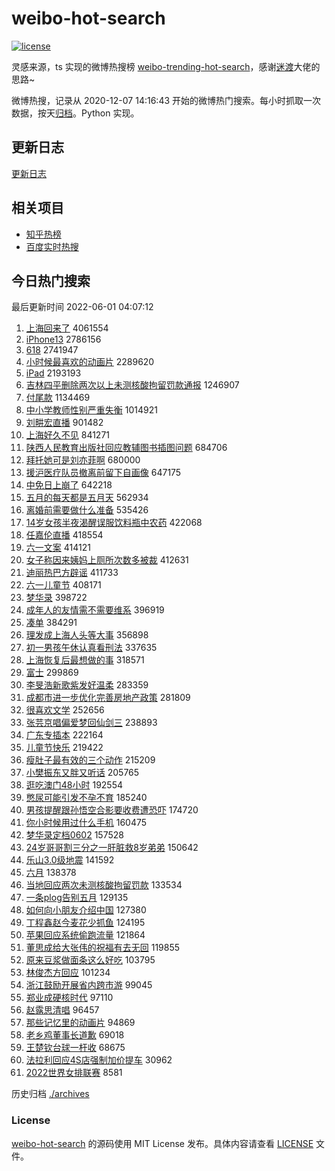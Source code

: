 # weibo-hot-search

[![license](https://img.shields.io/github/license/Arrackisarookie/weibo-hot-search)](https://github.com/Arrackisarookie/weibo-hot-search/blob/master/LICENSE)

灵感来源，ts 实现的微博热搜榜 [weibo-trending-hot-search](https://github.com/justjavac/weibo-trending-hot-search)，感谢[迷渡](https://github.com/justjavac)大佬的思路~

微博热搜，记录从 2020-12-07 14:16:43 开始的微博热门搜索。每小时抓取一次数据，按天[归档](./archives)。Python 实现。

## 更新日志
[更新日志](./UPDATE.md)

## 相关项目
+ [知乎热榜](https://github.com/Arrackisarookie/zhihu-top-search)
+ [百度实时热搜](https://github.com/Arrackisarookie/baidu-hot-search)

## 今日热门搜索

<!-- Rank Begin -->

最后更新时间 2022-06-01 04:07:12

1. [上海回来了](https://s.weibo.com/weibo?q=%23%E4%B8%8A%E6%B5%B7%E5%9B%9E%E6%9D%A5%E4%BA%86%23&Refer=top) 4061554
1. [iPhone13](https://s.weibo.com/weibo?q=%23iPhone13%23&Refer=top) 2786156
1. [618](https://s.weibo.com/weibo?q=618&Refer=top) 2741947
1. [小时候最喜欢的动画片](https://s.weibo.com/weibo?q=%23%E5%B0%8F%E6%97%B6%E5%80%99%E6%9C%80%E5%96%9C%E6%AC%A2%E7%9A%84%E5%8A%A8%E7%94%BB%E7%89%87%23&Refer=top) 2289620
1. [iPad](https://s.weibo.com/weibo?q=%23iPad%23&Refer=top) 2193193
1. [吉林四平删除两次以上未测核酸拘留罚款通报](https://s.weibo.com/weibo?q=%23%E5%90%89%E6%9E%97%E5%9B%9B%E5%B9%B3%E5%88%A0%E9%99%A4%E4%B8%A4%E6%AC%A1%E4%BB%A5%E4%B8%8A%E6%9C%AA%E6%B5%8B%E6%A0%B8%E9%85%B8%E6%8B%98%E7%95%99%E7%BD%9A%E6%AC%BE%E9%80%9A%E6%8A%A5%23&Refer=top) 1246907
1. [付尾款](https://s.weibo.com/weibo?q=%23%E4%BB%98%E5%B0%BE%E6%AC%BE%23&Refer=top) 1134469
1. [中小学教师性别严重失衡](https://s.weibo.com/weibo?q=%23%E4%B8%AD%E5%B0%8F%E5%AD%A6%E6%95%99%E5%B8%88%E6%80%A7%E5%88%AB%E4%B8%A5%E9%87%8D%E5%A4%B1%E8%A1%A1%23&Refer=top) 1014921
1. [刘畊宏直播](https://s.weibo.com/weibo?q=%E5%88%98%E7%95%8A%E5%AE%8F%E7%9B%B4%E6%92%AD&Refer=top) 901482
1. [上海好久不见](https://s.weibo.com/weibo?q=%23%E4%B8%8A%E6%B5%B7%E5%A5%BD%E4%B9%85%E4%B8%8D%E8%A7%81%23&Refer=top) 841271
1. [陕西人民教育出版社回应教辅图书插图问题](https://s.weibo.com/weibo?q=%23%E9%99%95%E8%A5%BF%E4%BA%BA%E6%B0%91%E6%95%99%E8%82%B2%E5%87%BA%E7%89%88%E7%A4%BE%E5%9B%9E%E5%BA%94%E6%95%99%E8%BE%85%E5%9B%BE%E4%B9%A6%E6%8F%92%E5%9B%BE%E9%97%AE%E9%A2%98%23&Refer=top) 684706
1. [拜托她可是刘亦菲啊](https://s.weibo.com/weibo?q=%23%E6%8B%9C%E6%89%98%E5%A5%B9%E5%8F%AF%E6%98%AF%E5%88%98%E4%BA%A6%E8%8F%B2%E5%95%8A%23&Refer=top) 680000
1. [援沪医疗队员撤离前留下自画像](https://s.weibo.com/weibo?q=%23%E6%8F%B4%E6%B2%AA%E5%8C%BB%E7%96%97%E9%98%9F%E5%91%98%E6%92%A4%E7%A6%BB%E5%89%8D%E7%95%99%E4%B8%8B%E8%87%AA%E7%94%BB%E5%83%8F%23&Refer=top) 647175
1. [中免日上崩了](https://s.weibo.com/weibo?q=%E4%B8%AD%E5%85%8D%E6%97%A5%E4%B8%8A%E5%B4%A9%E4%BA%86&Refer=top) 642218
1. [五月的每天都是五月天](https://s.weibo.com/weibo?q=%23%E4%BA%94%E6%9C%88%E7%9A%84%E6%AF%8F%E5%A4%A9%E9%83%BD%E6%98%AF%E4%BA%94%E6%9C%88%E5%A4%A9%23&Refer=top) 562934
1. [离婚前需要做什么准备](https://s.weibo.com/weibo?q=%23%E7%A6%BB%E5%A9%9A%E5%89%8D%E9%9C%80%E8%A6%81%E5%81%9A%E4%BB%80%E4%B9%88%E5%87%86%E5%A4%87%23&Refer=top) 535426
1. [14岁女孩半夜渴醒误服饮料瓶中农药](https://s.weibo.com/weibo?q=%2314%E5%B2%81%E5%A5%B3%E5%AD%A9%E5%8D%8A%E5%A4%9C%E6%B8%B4%E9%86%92%E8%AF%AF%E6%9C%8D%E9%A5%AE%E6%96%99%E7%93%B6%E4%B8%AD%E5%86%9C%E8%8D%AF%23&Refer=top) 422068
1. [任嘉伦直播](https://s.weibo.com/weibo?q=%E4%BB%BB%E5%98%89%E4%BC%A6%E7%9B%B4%E6%92%AD&Refer=top) 418554
1. [六一文案](https://s.weibo.com/weibo?q=%23%E5%85%AD%E4%B8%80%E6%96%87%E6%A1%88%23&Refer=top) 414121
1. [女子称因来姨妈上厕所次数多被裁](https://s.weibo.com/weibo?q=%23%E5%A5%B3%E5%AD%90%E7%A7%B0%E5%9B%A0%E6%9D%A5%E5%A7%A8%E5%A6%88%E4%B8%8A%E5%8E%95%E6%89%80%E6%AC%A1%E6%95%B0%E5%A4%9A%E8%A2%AB%E8%A3%81%23&Refer=top) 412631
1. [迪丽热巴方辟谣](https://s.weibo.com/weibo?q=%23%E8%BF%AA%E4%B8%BD%E7%83%AD%E5%B7%B4%E6%96%B9%E8%BE%9F%E8%B0%A3%23&Refer=top) 411733
1. [六一儿童节](https://s.weibo.com/weibo?q=%23%E5%85%AD%E4%B8%80%E5%84%BF%E7%AB%A5%E8%8A%82%23&Refer=top) 408171
1. [梦华录](https://s.weibo.com/weibo?q=%23%E6%A2%A6%E5%8D%8E%E5%BD%95%23&Refer=top) 398722
1. [成年人的友情需不需要维系](https://s.weibo.com/weibo?q=%23%E6%88%90%E5%B9%B4%E4%BA%BA%E7%9A%84%E5%8F%8B%E6%83%85%E9%9C%80%E4%B8%8D%E9%9C%80%E8%A6%81%E7%BB%B4%E7%B3%BB%23&Refer=top) 396919
1. [凑单](https://s.weibo.com/weibo?q=%E5%87%91%E5%8D%95&Refer=top) 384291
1. [理发成上海人头等大事](https://s.weibo.com/weibo?q=%23%E7%90%86%E5%8F%91%E6%88%90%E4%B8%8A%E6%B5%B7%E4%BA%BA%E5%A4%B4%E7%AD%89%E5%A4%A7%E4%BA%8B%23&Refer=top) 356898
1. [初一男孩午休认真看刑法](https://s.weibo.com/weibo?q=%23%E5%88%9D%E4%B8%80%E7%94%B7%E5%AD%A9%E5%8D%88%E4%BC%91%E8%AE%A4%E7%9C%9F%E7%9C%8B%E5%88%91%E6%B3%95%23&Refer=top) 337635
1. [上海恢复后最想做的事](https://s.weibo.com/weibo?q=%23%E4%B8%8A%E6%B5%B7%E6%81%A2%E5%A4%8D%E5%90%8E%E6%9C%80%E6%83%B3%E5%81%9A%E7%9A%84%E4%BA%8B%23&Refer=top) 318571
1. [富士](https://s.weibo.com/weibo?q=%E5%AF%8C%E5%A3%AB&Refer=top) 299869
1. [李旻浩新歌紫发好温柔](https://s.weibo.com/weibo?q=%23%E6%9D%8E%E6%97%BB%E6%B5%A9%E6%96%B0%E6%AD%8C%E7%B4%AB%E5%8F%91%E5%A5%BD%E6%B8%A9%E6%9F%94%23&Refer=top) 283359
1. [成都市进一步优化完善房地产政策](https://s.weibo.com/weibo?q=%23%E6%88%90%E9%83%BD%E5%B8%82%E8%BF%9B%E4%B8%80%E6%AD%A5%E4%BC%98%E5%8C%96%E5%AE%8C%E5%96%84%E6%88%BF%E5%9C%B0%E4%BA%A7%E6%94%BF%E7%AD%96%23&Refer=top) 281809
1. [很喜欢文学](https://s.weibo.com/weibo?q=%23%E5%BE%88%E5%96%9C%E6%AC%A2%E6%96%87%E5%AD%A6%23&Refer=top) 252656
1. [张芸京唱偏爱梦回仙剑三](https://s.weibo.com/weibo?q=%23%E5%BC%A0%E8%8A%B8%E4%BA%AC%E5%94%B1%E5%81%8F%E7%88%B1%E6%A2%A6%E5%9B%9E%E4%BB%99%E5%89%91%E4%B8%89%23&Refer=top) 238893
1. [广东专插本](https://s.weibo.com/weibo?q=%23%E5%B9%BF%E4%B8%9C%E4%B8%93%E6%8F%92%E6%9C%AC%23&Refer=top) 222164
1. [儿童节快乐](https://s.weibo.com/weibo?q=%E5%84%BF%E7%AB%A5%E8%8A%82%E5%BF%AB%E4%B9%90&Refer=top) 219422
1. [瘦肚子最有效的三个动作](https://s.weibo.com/weibo?q=%23%E7%98%A6%E8%82%9A%E5%AD%90%E6%9C%80%E6%9C%89%E6%95%88%E7%9A%84%E4%B8%89%E4%B8%AA%E5%8A%A8%E4%BD%9C%23&Refer=top) 215209
1. [小樊振东又胖又听话](https://s.weibo.com/weibo?q=%23%E5%B0%8F%E6%A8%8A%E6%8C%AF%E4%B8%9C%E5%8F%88%E8%83%96%E5%8F%88%E5%90%AC%E8%AF%9D%23&Refer=top) 205765
1. [逛吃澳门48小时](https://s.weibo.com/weibo?q=%23%E9%80%9B%E5%90%83%E6%BE%B3%E9%97%A848%E5%B0%8F%E6%97%B6%23&Refer=top) 192554
1. [憋尿可能引发不孕不育](https://s.weibo.com/weibo?q=%23%E6%86%8B%E5%B0%BF%E5%8F%AF%E8%83%BD%E5%BC%95%E5%8F%91%E4%B8%8D%E5%AD%95%E4%B8%8D%E8%82%B2%23&Refer=top) 185240
1. [男孩提醒跟孙悟空合影要收费遭恐吓](https://s.weibo.com/weibo?q=%23%E7%94%B7%E5%AD%A9%E6%8F%90%E9%86%92%E8%B7%9F%E5%AD%99%E6%82%9F%E7%A9%BA%E5%90%88%E5%BD%B1%E8%A6%81%E6%94%B6%E8%B4%B9%E9%81%AD%E6%81%90%E5%90%93%23&Refer=top) 174720
1. [你小时候用过什么手机](https://s.weibo.com/weibo?q=%23%E4%BD%A0%E5%B0%8F%E6%97%B6%E5%80%99%E7%94%A8%E8%BF%87%E4%BB%80%E4%B9%88%E6%89%8B%E6%9C%BA%23&Refer=top) 160475
1. [梦华录定档0602](https://s.weibo.com/weibo?q=%23%E6%A2%A6%E5%8D%8E%E5%BD%95%E5%AE%9A%E6%A1%A30602%23&Refer=top) 157528
1. [24岁哥哥割三分之一肝脏救8岁弟弟](https://s.weibo.com/weibo?q=%2324%E5%B2%81%E5%93%A5%E5%93%A5%E5%89%B2%E4%B8%89%E5%88%86%E4%B9%8B%E4%B8%80%E8%82%9D%E8%84%8F%E6%95%918%E5%B2%81%E5%BC%9F%E5%BC%9F%23&Refer=top) 150642
1. [乐山3.0级地震](https://s.weibo.com/weibo?q=%E4%B9%90%E5%B1%B13.0%E7%BA%A7%E5%9C%B0%E9%9C%87&Refer=top) 141592
1. [六月](https://s.weibo.com/weibo?q=%E5%85%AD%E6%9C%88&Refer=top) 138378
1. [当地回应两次未测核酸拘留罚款](https://s.weibo.com/weibo?q=%23%E5%BD%93%E5%9C%B0%E5%9B%9E%E5%BA%94%E4%B8%A4%E6%AC%A1%E6%9C%AA%E6%B5%8B%E6%A0%B8%E9%85%B8%E6%8B%98%E7%95%99%E7%BD%9A%E6%AC%BE%23&Refer=top) 133534
1. [一条plog告别五月](https://s.weibo.com/weibo?q=%23%E4%B8%80%E6%9D%A1plog%E5%91%8A%E5%88%AB%E4%BA%94%E6%9C%88%23&Refer=top) 129135
1. [如何向小朋友介绍中国](https://s.weibo.com/weibo?q=%E5%A6%82%E4%BD%95%E5%90%91%E5%B0%8F%E6%9C%8B%E5%8F%8B%E4%BB%8B%E7%BB%8D%E4%B8%AD%E5%9B%BD&Refer=top) 127380
1. [丁程鑫赵今麦花少抓鱼](https://s.weibo.com/weibo?q=%23%E4%B8%81%E7%A8%8B%E9%91%AB%E8%B5%B5%E4%BB%8A%E9%BA%A6%E8%8A%B1%E5%B0%91%E6%8A%93%E9%B1%BC%23&Refer=top) 124195
1. [苹果回应系统偷跑流量](https://s.weibo.com/weibo?q=%23%E8%8B%B9%E6%9E%9C%E5%9B%9E%E5%BA%94%E7%B3%BB%E7%BB%9F%E5%81%B7%E8%B7%91%E6%B5%81%E9%87%8F%23&Refer=top) 121864
1. [董思成给大张伟的祝福有去无回](https://s.weibo.com/weibo?q=%23%E8%91%A3%E6%80%9D%E6%88%90%E7%BB%99%E5%A4%A7%E5%BC%A0%E4%BC%9F%E7%9A%84%E7%A5%9D%E7%A6%8F%E6%9C%89%E5%8E%BB%E6%97%A0%E5%9B%9E%23&Refer=top) 119855
1. [原来豆浆做面条这么好吃](https://s.weibo.com/weibo?q=%23%E5%8E%9F%E6%9D%A5%E8%B1%86%E6%B5%86%E5%81%9A%E9%9D%A2%E6%9D%A1%E8%BF%99%E4%B9%88%E5%A5%BD%E5%90%83%23&Refer=top) 103795
1. [林俊杰方回应](https://s.weibo.com/weibo?q=%23%E6%9E%97%E4%BF%8A%E6%9D%B0%E6%96%B9%E5%9B%9E%E5%BA%94%23&Refer=top) 101234
1. [浙江鼓励开展省内跨市游](https://s.weibo.com/weibo?q=%23%E6%B5%99%E6%B1%9F%E9%BC%93%E5%8A%B1%E5%BC%80%E5%B1%95%E7%9C%81%E5%86%85%E8%B7%A8%E5%B8%82%E6%B8%B8%23&Refer=top) 99045
1. [郑业成硬核时代](https://s.weibo.com/weibo?q=%E9%83%91%E4%B8%9A%E6%88%90%E7%A1%AC%E6%A0%B8%E6%97%B6%E4%BB%A3&Refer=top) 97110
1. [赵露思清唱](https://s.weibo.com/weibo?q=%23%E8%B5%B5%E9%9C%B2%E6%80%9D%E6%B8%85%E5%94%B1%23&Refer=top) 96457
1. [那些记忆里的动画片](https://s.weibo.com/weibo?q=%23%E9%82%A3%E4%BA%9B%E8%AE%B0%E5%BF%86%E9%87%8C%E7%9A%84%E5%8A%A8%E7%94%BB%E7%89%87%23&Refer=top) 94869
1. [老乡鸡董事长道歉](https://s.weibo.com/weibo?q=%23%E8%80%81%E4%B9%A1%E9%B8%A1%E8%91%A3%E4%BA%8B%E9%95%BF%E9%81%93%E6%AD%89%23&Refer=top) 69018
1. [王楚钦台球一杆收](https://s.weibo.com/weibo?q=%23%E7%8E%8B%E6%A5%9A%E9%92%A6%E5%8F%B0%E7%90%83%E4%B8%80%E6%9D%86%E6%94%B6%23&Refer=top) 68675
1. [法拉利回应4S店强制加价提车](https://s.weibo.com/weibo?q=%23%E6%B3%95%E6%8B%89%E5%88%A9%E5%9B%9E%E5%BA%944S%E5%BA%97%E5%BC%BA%E5%88%B6%E5%8A%A0%E4%BB%B7%E6%8F%90%E8%BD%A6%23&Refer=top) 30962
1. [2022世界女排联赛](https://s.weibo.com/weibo?q=%232022%E4%B8%96%E7%95%8C%E5%A5%B3%E6%8E%92%E8%81%94%E8%B5%9B%23&Refer=top) 8581
<!-- Rank End -->

历史归档 [./archives](./archives)

### License

[weibo-hot-search](https://github.com/Arrackisarookie/weibo-hot-search) 的源码使用 MIT License 发布。具体内容请查看 [LICENSE](./LICENSE) 文件。
